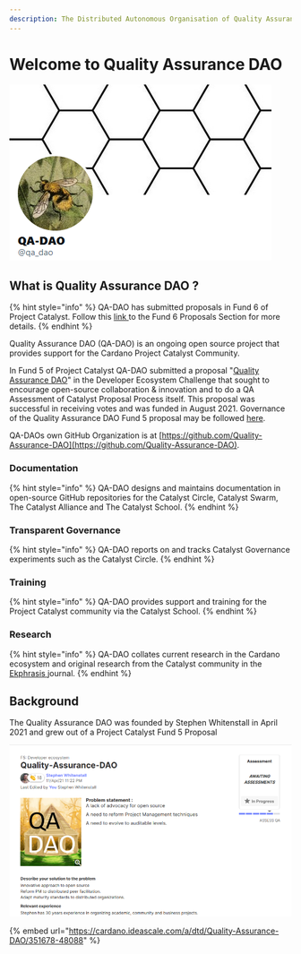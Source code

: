 ```yaml
---
description: The Distributed Autonomous Organisation of Quality Assurance
---
```


# Welcome to Quality Assurance DAO

![](.gitbook/assets/2021-07-20-1-%20%281%29.png)

## What is Quality Assurance DAO ?

{% hint style="info" %}
QA-DAO has submitted proposals in Fund 6 of Project Catalyst. Follow this [link ](https://stephen-rowan.gitbook.io/quality-assurance-dao/fund-6-proposals/summary)to the Fund 6 Proposals Section for more details.
{% endhint %}

Quality Assurance DAO \(QA-DAO\) is an ongoing open source project that provides support for the Cardano Project Catalyst Community. 

In Fund 5 of Project Catalyst QA-DAO submitted a proposal "[Quality Assurance DAO](https://stephen-rowan.gitbook.io/quality-assurance-dao/catalyst-proposals/project-catalyst-developer-ecosystem-proposal)" in the Developer Ecosystem Challenge that sought to encourage open-source collaboration & innovation and to do a QA Assessment of Catalyst Proposal Process itself. This proposal was successful in receiving votes and was funded in August 2021. Governance of the Quality Assurance DAO Fund 5 proposal may be followed [here](https://stephen-rowan.gitbook.io/quality-assurance-dao/catalyst-proposals/fund-5-developer-ecosystem-proposal-governance).

QA-DAOs own GitHub Organization is at [https://github.com/Quality-Assurance-DAO](https://github.com/Quality-Assurance-DAO).

### Documentation

{% hint style="info" %}
QA-DAO designs and maintains documentation in open-source GitHub repositories for the Catalyst Circle, Catalyst Swarm, The Catalyst Alliance and The Catalyst School.
{% endhint %}

### Transparent Governance

{% hint style="info" %}
QA-DAO reports on and tracks Catalyst Governance experiments such as the Catalyst Circle.
{% endhint %}

### Training

{% hint style="info" %}
QA-DAO provides support and training for the Project Catalyst community via the Catalyst School.
{% endhint %}

### Research

{% hint style="info" %}
QA-DAO collates current research in the Cardano ecosystem and original research from the Catalyst community in the [Ekphrasis ](https://stephen-rowan.gitbook.io/ekphrasis/)journal.
{% endhint %}

## Background

The Quality Assurance DAO was founded by Stephen Whitenstall in April 2021 and grew out of a Project Catalyst Fund 5 Proposal 

![Quality Assurance DAO Fund 5 Proposal ](.gitbook/assets/2021-07-18-6-.png)

{% embed url="https://cardano.ideascale.com/a/dtd/Quality-Assurance-DAO/351678-48088" %}





